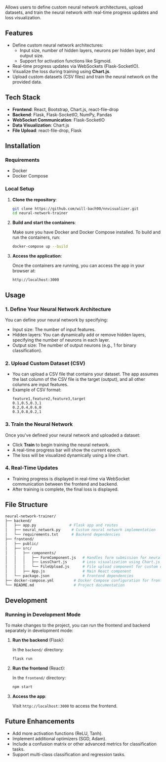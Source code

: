 Allows users to define custom neural network architectures, upload datasets, 
and train the neural network with real-time progress updates and loss visualization.

## Features
- Define custom neural network architectures:
  - Input size, number of hidden layers, neurons per hidden layer, and output size.
  - Support for activation functions like Sigmoid.
- Real-time progress updates via WebSockets (Flask-SocketIO).
- Visualize the loss during training using **Chart.js**.
- Upload custom datasets (CSV files) and train the neural network on the provided data.

## Tech Stack
- **Frontend**: React, Bootstrap, Chart.js, react-file-drop
- **Backend**: Flask, Flask-SocketIO, NumPy, Pandas
- **WebSocket Communication**: Flask-SocketIO
- **Data Visualization**: Chart.js
- **File Upload**: react-file-drop, Flask

## Installation

### Requirements
- Docker
- Docker Compose

### Local Setup

1. **Clone the repository**:

   ```bash
   git clone https://github.com/will-bach90/nnvisualizer.git
   cd neural-network-trainer
   ```

2. **Build and start the containers**:

   Make sure you have Docker and Docker Compose installed. To build and run the containers, run:

   ```bash
   docker-compose up --build
   ```

3. **Access the application**:

   Once the containers are running, you can access the app in your browser at:

   ```
   http://localhost:3000
   ```

## Usage

### 1. Define Your Neural Network Architecture
You can define your neural network by specifying:
- Input size: The number of input features.
- Hidden layers: You can dynamically add or remove hidden layers, specifying the number of neurons in each layer.
- Output size: The number of output neurons (e.g., 1 for binary classification).

### 2. Upload Custom Dataset (CSV)
- You can upload a CSV file that contains your dataset. The app assumes the last column of the CSV file is the target (output), and all other columns are input features.
- Example of CSV format:
  ```csv
  feature1,feature2,feature3,target
  0.1,0.5,0.3,1
  0.2,0.4,0.6,0
  0.3,0.8,0.2,1
  ```

### 3. Train the Neural Network
Once you've defined your neural network and uploaded a dataset:
- Click **Train** to begin training the neural network.
- A real-time progress bar will show the current epoch.
- The loss will be visualized dynamically using a line chart.

### 4. Real-Time Updates
- Training progress is displayed in real-time via WebSocket communication between the frontend and backend.
- After training is complete, the final loss is displayed.

## File Structure

```bash
neural-network-trainer/
├── backend/
│   ├── app.py               # Flask app and routes
│   ├── neural_network.py     # Custom neural network implementation
│   └── requirements.txt      # Backend dependencies
├── frontend/
│   ├── public/
│   ├── src/
│   │   ├── components/
│   │   │   ├── FormComponent.js   # Handles form submission for neural network definition
│   │   │   ├── LossChart.js       # Loss visualization using Chart.js
│   │   │   └── FileUpload.js      # File upload component for custom datasets
│   │   ├── App.js                 # Main React component
│   └── package.json               # Frontend dependencies
├── docker-compose.yml         # Docker Compose configuration for frontend and backend
└── README.md                  # Project documentation
```

## Development

### Running in Development Mode

To make changes to the project, you can run the frontend and backend separately in development mode:

1. **Run the backend** (Flask):

   In the `backend/` directory:
   ```bash
   flask run
   ```

2. **Run the frontend** (React):

   In the `frontend/` directory:
   ```bash
   npm start
   ```

3. **Access the app**:

   Visit `http://localhost:3000` to access the frontend.

## Future Enhancements
- Add more activation functions (ReLU, Tanh).
- Implement additional optimizers (SGD, Adam).
- Include a confusion matrix or other advanced metrics for classification tasks.
- Support multi-class classification and regression tasks.
